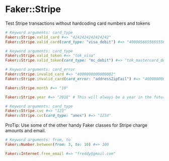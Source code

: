 # Faker::Stripe

Test Stripe transactions without hardcoding card numbers and tokens

```ruby
# Keyword arguments: card_type
Faker::Stripe.valid_card #=> "4242424242424242"
Faker::Stripe.valid_card(card_type: "visa_debit") #=> "4000056655665556"

# Keyword arguments: card_type
Faker::Stripe.valid_token #=> "tok_visa"
Faker::Stripe.valid_token(card_type: "mc_debit") #=> "tok_mastercard_debit"

# Keyword arguments: card_error
Faker::Stripe.invalid_card #=> "4000000000000002"
Faker::Stripe.invalid_card(card_error: "addressZipFail") #=> "4000000000000010"

Faker::Stripe.month #=> "10"

Faker::Stripe.year #=> "2018" # This will always be a year in the future

# Keyword arguments: card_type
Faker::Stripe.cvc #=> "123"
Faker::Stripe.cvc(card_type: "amex") #=> "1234"
```

ProTip:
Use some of the other handy Faker classes for Stripe charge amounts and email.

```ruby
# Keyword arguments: from, to
Faker::Number.between(from: 3, to: 10) #=> 100

Faker::Internet.free_email #=> "freddy@gmail.com"
```
